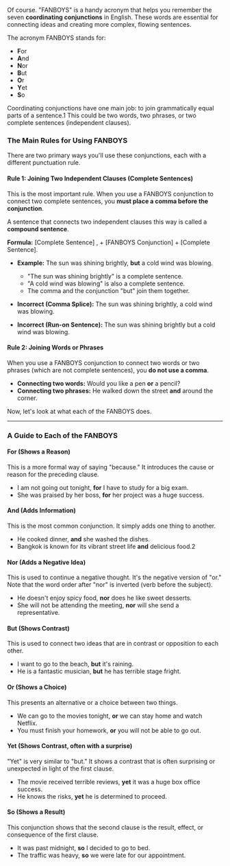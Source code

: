 Of course. "FANBOYS" is a handy acronym that helps you remember the seven **coordinating conjunctions** in English. These words are essential for connecting ideas and creating more complex, flowing sentences.

The acronym FANBOYS stands for:

- **F**or
- **A**nd
- **N**or
- **B**ut
- **O**r
- **Y**et
- **S**o

Coordinating conjunctions have one main job: to join grammatically equal parts of a sentence.1 This could be two words, two phrases, or two complete sentences (independent clauses).

### The Main Rules for Using FANBOYS

There are two primary ways you'll use these conjunctions, each with a different punctuation rule.

#### Rule 1: Joining Two Independent Clauses (Complete Sentences)

This is the most important rule. When you use a FANBOYS conjunction to connect two complete sentences, you **must place a comma before the conjunction**.

A sentence that connects two independent clauses this way is called a **compound sentence**.

**Formula:** [Complete Sentence] , + [FANBOYS Conjunction] + [Complete Sentence].

- **Example:** The sun was shining brightly, **but** a cold wind was blowing.
    
    - "The sun was shining brightly" is a complete sentence.
    - "A cold wind was blowing" is also a complete sentence.
    - The comma and the conjunction "but" join them together.
- **Incorrect (Comma Splice):** The sun was shining brightly, a cold wind was blowing.
    
- **Incorrect (Run-on Sentence):** The sun was shining brightly but a cold wind was blowing.
    

#### Rule 2: Joining Words or Phrases

When you use a FANBOYS conjunction to connect two words or two phrases (which are not complete sentences), you **do not use a comma**.

- **Connecting two words:** Would you like a pen **or** a pencil?
- **Connecting two phrases:** He walked down the street **and** around the corner.

Now, let's look at what each of the FANBOYS does.

---

### A Guide to Each of the FANBOYS

#### **F**or (Shows a Reason)

This is a more formal way of saying "because." It introduces the cause or reason for the preceding clause.

- I am not going out tonight, **for** I have to study for a big exam.
- She was praised by her boss, **for** her project was a huge success.

#### **A**nd (Adds Information)

This is the most common conjunction. It simply adds one thing to another.

- He cooked dinner, **and** she washed the dishes.
- Bangkok is known for its vibrant street life **and** delicious food.2
    

#### **N**or (Adds a Negative Idea)

This is used to continue a negative thought. It's the negative version of "or." Note that the word order after "nor" is inverted (verb before the subject).

- He doesn't enjoy spicy food, **nor** does he like sweet desserts.
- She will not be attending the meeting, **nor** will she send a representative.

#### **B**ut (Shows Contrast)

This is used to connect two ideas that are in contrast or opposition to each other.

- I want to go to the beach, **but** it's raining.
- He is a fantastic musician, **but** he has terrible stage fright.

#### **O**r (Shows a Choice)

This presents an alternative or a choice between two things.

- We can go to the movies tonight, **or** we can stay home and watch Netflix.
- You must finish your homework, **or** you will not be able to go out.

#### **Y**et (Shows Contrast, often with a surprise)

"Yet" is very similar to "but." It shows a contrast that is often surprising or unexpected in light of the first clause.

- The movie received terrible reviews, **yet** it was a huge box office success.
- He knows the risks, **yet** he is determined to proceed.

#### **S**o (Shows a Result)

This conjunction shows that the second clause is the result, effect, or consequence of the first clause.

- It was past midnight, **so** I decided to go to bed.
- The traffic was heavy, **so** we were late for our appointment.